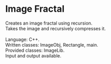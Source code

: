 # Image Fractal
Creates an image fractal using recursion. <br />
Takes the image and recursively compresses it. <br />
<br />
Language: C++. <br />
Written classes: ImageObj, Rectangle, main. <br />
Provided classes: ImageLib. <br />
Input and output available. <br />